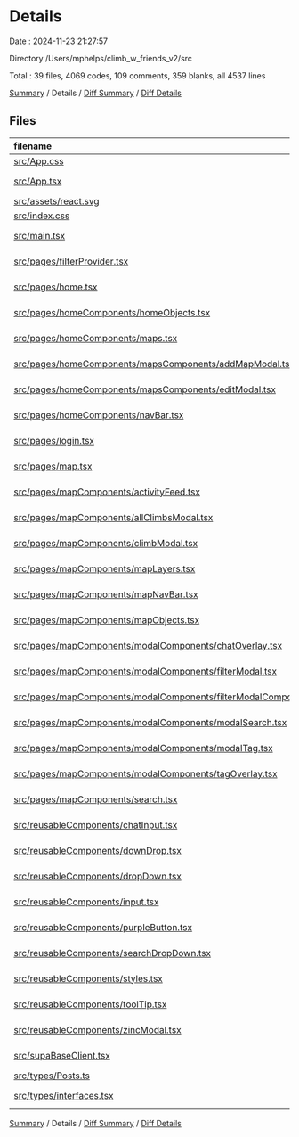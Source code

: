 # Details

Date : 2024-11-23 21:27:57

Directory /Users/mphelps/climb_w_friends_v2/src

Total : 39 files, 4069 codes, 109 comments, 359 blanks, all 4537 lines

[Summary](results.md) / Details / [Diff Summary](diff.md) / [Diff Details](diff-details.md)

## Files

| filename                                                                                                                                                                      | language       | code | comment | blank | total |
| :---------------------------------------------------------------------------------------------------------------------------------------------------------------------------- | :------------- | ---: | ------: | ----: | ----: |
| [src/App.css](/src/App.css)                                                                                                                                                   | CSS            |   37 |       0 |     6 |    43 |
| [src/App.tsx](/src/App.tsx)                                                                                                                                                   | TypeScript JSX |   11 |      32 |     3 |    46 |
| [src/assets/react.svg](/src/assets/react.svg)                                                                                                                                 | XML            |    1 |       0 |     0 |     1 |
| [src/index.css](/src/index.css)                                                                                                                                               | CSS            |   64 |       0 |     9 |    73 |
| [src/main.tsx](/src/main.tsx)                                                                                                                                                 | TypeScript JSX |   21 |       1 |     3 |    25 |
| [src/pages/filterProvider.tsx](/src/pages/filterProvider.tsx)                                                                                                                 | TypeScript JSX |   28 |       0 |     7 |    35 |
| [src/pages/home.tsx](/src/pages/home.tsx)                                                                                                                                     | TypeScript JSX |   11 |       0 |     1 |    12 |
| [src/pages/homeComponents/homeObjects.tsx](/src/pages/homeComponents/homeObjects.tsx)                                                                                         | TypeScript JSX |  377 |       0 |     2 |   379 |
| [src/pages/homeComponents/maps.tsx](/src/pages/homeComponents/maps.tsx)                                                                                                       | TypeScript JSX |  113 |       0 |    10 |   123 |
| [src/pages/homeComponents/mapsComponents/addMapModal.tsx](/src/pages/homeComponents/mapsComponents/addMapModal.tsx)                                                           | TypeScript JSX |   76 |       1 |     5 |    82 |
| [src/pages/homeComponents/mapsComponents/editModal.tsx](/src/pages/homeComponents/mapsComponents/editModal.tsx)                                                               | TypeScript JSX |  222 |       0 |    15 |   237 |
| [src/pages/homeComponents/navBar.tsx](/src/pages/homeComponents/navBar.tsx)                                                                                                   | TypeScript JSX |   30 |       0 |     4 |    34 |
| [src/pages/login.tsx](/src/pages/login.tsx)                                                                                                                                   | TypeScript JSX |   81 |      10 |    13 |   104 |
| [src/pages/map.tsx](/src/pages/map.tsx)                                                                                                                                       | TypeScript JSX |  208 |       6 |    39 |   253 |
| [src/pages/mapComponents/activityFeed.tsx](/src/pages/mapComponents/activityFeed.tsx)                                                                                         | TypeScript JSX |   62 |       1 |     9 |    72 |
| [src/pages/mapComponents/allClimbsModal.tsx](/src/pages/mapComponents/allClimbsModal.tsx)                                                                                     | TypeScript JSX |   26 |       0 |     4 |    30 |
| [src/pages/mapComponents/climbModal.tsx](/src/pages/mapComponents/climbModal.tsx)                                                                                             | TypeScript JSX |  316 |       1 |    26 |   343 |
| [src/pages/mapComponents/mapLayers.tsx](/src/pages/mapComponents/mapLayers.tsx)                                                                                               | TypeScript JSX |  297 |      45 |    28 |   370 |
| [src/pages/mapComponents/mapNavBar.tsx](/src/pages/mapComponents/mapNavBar.tsx)                                                                                               | TypeScript JSX |   95 |       0 |     3 |    98 |
| [src/pages/mapComponents/mapObjects.tsx](/src/pages/mapComponents/mapObjects.tsx)                                                                                             | TypeScript JSX |  456 |       0 |    12 |   468 |
| [src/pages/mapComponents/modalComponents/chatOverlay.tsx](/src/pages/mapComponents/modalComponents/chatOverlay.tsx)                                                           | TypeScript JSX |   89 |       1 |     9 |    99 |
| [src/pages/mapComponents/modalComponents/filterModal.tsx](/src/pages/mapComponents/modalComponents/filterModal.tsx)                                                           | TypeScript JSX |  252 |       3 |    24 |   279 |
| [src/pages/mapComponents/modalComponents/filterModalComponents.tsx/GradeDropDowns.tsx](/src/pages/mapComponents/modalComponents/filterModalComponents.tsx/GradeDropDowns.tsx) | TypeScript JSX |   67 |       0 |     6 |    73 |
| [src/pages/mapComponents/modalComponents/modalSearch.tsx](/src/pages/mapComponents/modalComponents/modalSearch.tsx)                                                           | TypeScript JSX |   82 |       1 |    12 |    95 |
| [src/pages/mapComponents/modalComponents/modalTag.tsx](/src/pages/mapComponents/modalComponents/modalTag.tsx)                                                                 | TypeScript JSX |   79 |       2 |    10 |    91 |
| [src/pages/mapComponents/modalComponents/tagOverlay.tsx](/src/pages/mapComponents/modalComponents/tagOverlay.tsx)                                                             | TypeScript JSX |   16 |       0 |     2 |    18 |
| [src/pages/mapComponents/search.tsx](/src/pages/mapComponents/search.tsx)                                                                                                     | TypeScript JSX |  138 |       0 |    15 |   153 |
| [src/reusableComponents/chatInput.tsx](/src/reusableComponents/chatInput.tsx)                                                                                                 | TypeScript JSX |   34 |       0 |     4 |    38 |
| [src/reusableComponents/downDrop.tsx](/src/reusableComponents/downDrop.tsx)                                                                                                   | TypeScript JSX |   51 |       0 |     2 |    53 |
| [src/reusableComponents/dropDown.tsx](/src/reusableComponents/dropDown.tsx)                                                                                                   | TypeScript JSX |   89 |       0 |     9 |    98 |
| [src/reusableComponents/input.tsx](/src/reusableComponents/input.tsx)                                                                                                         | TypeScript JSX |   38 |       0 |     8 |    46 |
| [src/reusableComponents/purpleButton.tsx](/src/reusableComponents/purpleButton.tsx)                                                                                           | TypeScript JSX |   18 |       0 |     1 |    19 |
| [src/reusableComponents/searchDropDown.tsx](/src/reusableComponents/searchDropDown.tsx)                                                                                       | TypeScript JSX |   44 |       0 |     6 |    50 |
| [src/reusableComponents/styles.tsx](/src/reusableComponents/styles.tsx)                                                                                                       | TypeScript JSX |  332 |       0 |    22 |   354 |
| [src/reusableComponents/toolTip.tsx](/src/reusableComponents/toolTip.tsx)                                                                                                     | TypeScript JSX |   65 |       2 |     6 |    73 |
| [src/reusableComponents/zincModal.tsx](/src/reusableComponents/zincModal.tsx)                                                                                                 | TypeScript JSX |   42 |       2 |     5 |    49 |
| [src/supaBaseClient.tsx](/src/supaBaseClient.tsx)                                                                                                                             | TypeScript JSX |   45 |       1 |    12 |    58 |
| [src/types/Posts.ts](/src/types/Posts.ts)                                                                                                                                     | TypeScript     |    5 |       0 |     1 |     6 |
| [src/types/interfaces.tsx](/src/types/interfaces.tsx)                                                                                                                         | TypeScript JSX |   51 |       0 |     6 |    57 |

[Summary](results.md) / Details / [Diff Summary](diff.md) / [Diff Details](diff-details.md)

